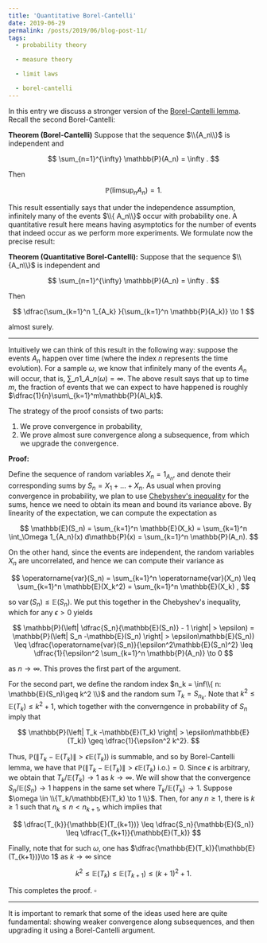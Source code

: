 ```yaml
---
title: 'Quantitative Borel-Cantelli'
date: 2019-06-29
permalink: /posts/2019/06/blog-post-11/
tags:
  - probability theory

  - measure theory

  - limit laws

  - borel-cantelli
---
```


In this entry we discuss a stronger version of the [Borel-Cantelli lemma](posts/2019/05/blog-post-4/). Recall the second Borel-Cantelli:

**Theorem (Borel-Cantelli)** Suppose that the sequence $\\{A_n\\}$ is independent and

$$
\sum_{n=1}^{\infty} \mathbb{P}(A_n) = \infty .
$$

Then

$$
\mathbb{P}\left(\limsup_{n} A_n \right) = 1.
$$

This result essentially says that under the independence assumption, infinitely many of the events $\\{ A_n\\}$ occur with probability one. A quantitative result here means having asymptotics for the number of events that indeed occur as we perform more experiments. We formulate now the precise result:

**Theorem (Quantitative Borel-Cantelli):** Suppose that the sequence $\\{A_n\\}$ is independent and

$$
\sum_{n=1}^{\infty} \mathbb{P}(A_n) = \infty .
$$

Then

$$
\dfrac{\sum_{k=1}^n 1_{A_k} }{\sum_{k=1}^n \mathbb{P}(A_k)} \to 1
$$

almost surely.

---

Intuitively we can think of this result in the following way: suppose the events $A_n$ happen over time (where the index $n$ represents the time evolution). For a sample $\omega$, we know that infinitely many of the events $A_n$ will occur, that is, $\sum\_n 1\_{A\_n}(\omega) = \infty$. The above result says that up to time $m$, the fraction of events that we can expect to have happened is roughly $\dfrac{1}{n}\sum\_{k=1}^m\mathbb{P}(A\_k)$.

The strategy of the proof consists of two parts:
1. We prove convergence in probability,
2. We prove almost sure convergence along a subsequence, from which we upgrade the convergence.

**Proof:**

Define the sequence of random variables $X_n = 1_{A_n}$, and denote their corresponding sums by $S_n = X_1 + \dots + X_n$. As usual when proving convergence in probability, we plan to use [Chebyshev's inequality](/posts/2019/05/blog-post-3/) for the sums, hence we need to obtain its mean and bound its variance above. By linearity of the expectation, we can compute the expectation as

$$
\mathbb{E}(S_n) = \sum_{k=1}^n \mathbb{E}(X_k) = \sum_{k=1}^n \int_\Omega 1_{A_n}(x) d\mathbb{P}(x) = \sum_{k=1}^n \mathbb{P}(A_n).
$$

On the other hand, since the events are independent, the random variables $X_n$ are uncorrelated, and hence we can compute their variance as

$$
\operatorname{var}(S_n) = \sum_{k=1}^n \operatorname{var}(X_n) \leq  \sum_{k=1}^n \mathbb{E}(X_k^2) = \sum_{k=1}^n \mathbb{E}(X_k) ,
$$

so $\operatorname{var}(S_n) \leq \mathbb{E}(S_n)$. We put this together in the Chebyshev's inequality, which for any $\epsilon > 0$ yields

$$
\mathbb{P}(\left| \dfrac{S_n}{\mathbb{E}(S_n)} - 1 \right| > \epsilon) = \mathbb{P}(\left| S_n -\mathbb{E}(S_n) \right| > \epsilon\mathbb{E}(S_n)) \leq \dfrac{\operatorname{var}(S_n)}{\epsilon^2\mathbb{E}(S_n)^2} \leq \dfrac{1}{\epsilon^2 \sum_{k=1}^n \mathbb{P}(A_n)} \to 0
$$

as $n\to \infty$. This proves the first part of the argument.

For the second part, we define the random index $n_k = \inf\\{ n: \mathbb{E}(S_n)\geq k^2 \\}$ and the random sum $T_k = S_{n_k}$. Note that $k^2 \leq \mathbb{E}(T_k) \leq k^2 + 1$, which together with the converngence in probability of $S_n$ imply that

$$
\mathbb{P}(\left| T_k -\mathbb{E}(T_k) \right| > \epsilon\mathbb{E}(T_k)) \geq \dfrac{1}{\epsilon^2 k^2}.
$$

Thus, $\mathbb{P}(\left\| T_k -\mathbb{E}(T_k) \right\| > \epsilon\mathbb{E}(T_k))$ is summable, and so by Borel-Cantelli lemma, we have that $\mathbb{P}(\left\| T_k -\mathbb{E}(T_k) \right\| > \epsilon\mathbb{E}(T_k) \text{ i.o.}) = 0$. Since $\epsilon$ is arbitrary, we obtain that $T_k/\mathbb{E}(T_k) \to 1$ as $k\to\infty$. We will show that the convergence $S_n/\mathbb{E}(S_n)\to 1$ happens in the same set where $T_k/\mathbb{E}(T_k) \to 1$. Suppose $\omega \in \\{T_k/\mathbb{E}(T_k) \to 1 \\}$. Then, for any $n\geq 1$, there is $k\geq 1$ such that $n_k \leq n < n_{k+1}$, which implies that

$$
\dfrac{T_{k}}{\mathbb{E}(T_{k+1})} \leq \dfrac{S_n}{\mathbb{E}(S_n)} \leq \dfrac{T_{k+1}}{\mathbb{E}(T_k)}
$$

Finally, note that for such $\omega$, one has $\dfrac{\mathbb{E}(T_k)}{\mathbb{E}(T_{k+1})}\to 1$ as $k\to\infty$ since

$$
k^2 \leq \mathbb{E}(T_k)\leq \mathbb{E}(T_{k+1}) \leq (k+1)^2 + 1.
$$

This completes the proof. $\square$

---

It is important to remark that some of the ideas used here are quite fundamental: showing weaker convergence along subsequences, and then upgrading it using a Borel-Cantelli argument.
